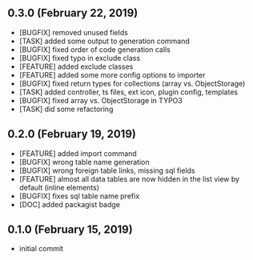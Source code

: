 ## 0.3.0 (February 22, 2019)
  - [BUGFIX] removed unused fields
  - [TASK] added some output to generation command 
  - [BUGFIX] fixed order of code generation calls
  - [BUGFIX] fixed typo in exclude class
  - [FEATURE] added exclude classes 
  - [FEATURE] added some more config options to importer 
  - [BUGFIX] fixed return types for collections (array vs. ObjectStorage)
  - [TASK] added controller, ts files, ext icon, plugin config, templates 
  - [BUGFIX] fixed array vs. ObjectStorage in TYPO3
  - [TASK] did some refactoring

## 0.2.0 (February 19, 2019)
  - [FEATURE] added import command
  - [BUGFIX] wrong table name generation
  - [BUGFIX] wrong foreign table links, missing sql fields
  - [FEATURE] almost all data tables are now hidden in the list view by default (inline elements)
  - [BUGFIX] fixes sql table name prefix
  - [DOC] added packagist badge

## 0.1.0 (February 15, 2019)
  - initial commit


